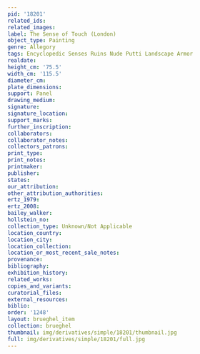 ```yaml
---
pid: '18201'
related_ids: 
related_images: 
label: The Sense of Touch (London)
object_type: Painting
genre: Allegory
tags: Encyclopedic Senses Ruins Nude Putti Landscape Armor
realdate: 
height_cm: '75.5'
width_cm: '115.5'
diameter_cm: 
plate_dimensions: 
support: Panel
drawing_medium: 
signature: 
signature_location: 
support_marks: 
further_inscription: 
collaborators: 
collaborator_notes: 
collectors_patrons: 
print_type: 
print_notes: 
printmaker: 
publisher: 
states: 
our_attribution: 
other_attribution_authorities: 
ertz_1979: 
ertz_2008: 
bailey_walker: 
hollstein_no: 
collection_type: Unknown/Not Applicable
location_country: 
location_city: 
location_collection: 
location_or_most_recent_sale_notes: 
provenance: 
bibliography: 
exhibition_history: 
related_works: 
copies_and_variants: 
curatorial_files: 
external_resources: 
biblio: 
order: '1248'
layout: brueghel_item
collection: brueghel
thumbnail: img/derivatives/simple/18201/thumbnail.jpg
full: img/derivatives/simple/18201/full.jpg
---
```

